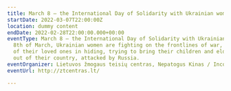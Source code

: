 ```yaml
---
title: March 8 – the International Day of Solidarity with Ukrainian women!
startDate: 2022-03-07T22:00:00Z
location: dummy content
endDate: 2022-02-28T22:00:00.000+00:00
eventType: March 8 – the International Day of Solidarity with Ukrainian women! This
  8th of March, Ukrainian women are fighting on the frontlines of war, taking care
  of their loved ones in hiding, trying to bring their children and elderly relatives
  out of their country, attacked by Russia.
eventOrganizer: Lietuvos žmogaus teisių centras, Nepatogus Kinas / Inconvenient Films
eventUrl: http://ztcentras.lt/

---
```

